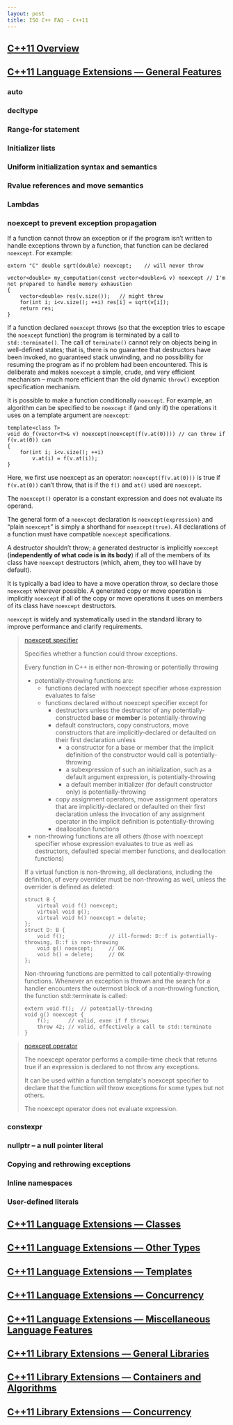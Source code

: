 ```yaml
---
layout: post
title: ISO C++ FAQ - C++11
---
```


## [C++11 Overview](https://isocpp.org/wiki/faq/cpp11)

## [C++11 Language Extensions — General Features](https://isocpp.org/wiki/faq/cpp11-language)

### auto

### decltype

### Range-for statement

### Initializer lists

### Uniform initialization syntax and semantics

### Rvalue references and move semantics

### Lambdas

### noexcept to prevent exception propagation

If a function cannot throw an exception or if the program isn’t written to handle exceptions thrown by a function, that function can be declared `noexcept`. For example:

    extern "C" double sqrt(double) noexcept;    // will never throw

    vector<double> my_computation(const vector<double>& v) noexcept // I'm not prepared to handle memory exhaustion
    {
        vector<double> res(v.size());   // might throw
        for(int i; i<v.size(); ++i) res[i] = sqrt(v[i]);
        return res;
    }

If a function declared `noexcept` throws (so that the exception tries to escape the `noexcept` function) the program is terminated by a call to `std::terminate()`. The call of `terminate()` cannot rely on objects being in well-defined states; that is, there is no guarantee that destructors have been invoked, no guaranteed stack unwinding, and no possibility for resuming the program as if no problem had been encountered. This is deliberate and makes `noexcept` a simple, crude, and very efficient mechanism – much more efficient than the old dynamic `throw()` exception specification mechanism.

It is possible to make a function conditionally `noexcept`. For example, an algorithm can be specified to be `noexcept` if (and only if) the operations it uses on a template argument are `noexcept`:

    template<class T>
    void do_f(vector<T>& v) noexcept(noexcept(f(v.at(0)))) // can throw if f(v.at(0)) can
    {
        for(int i; i<v.size(); ++i)
            v.at(i) = f(v.at(i));
    }

Here, we first use noexcept as an operator: `noexcept(f(v.at(0)))` is true if `f(v.at(0))` can’t throw, that is if the `f()` and `at()` used are `noexcept`.

The `noexcept()` operator is a constant expression and does not evaluate its operand.

The general form of a `noexcept` declaration is `noexcept(expression)` and “plain `noexcept`” is simply a shorthand for `noexcept(true)`. All declarations of a function must have compatible `noexcept` specifications.

A destructor shouldn’t throw; a generated destructor is implicitly `noexcept` (**independently of what code is in its body**) if all of the members of its class have `noexcept` destructors (which, ahem, they too will have by default).

It is typically a bad idea to have a move operation throw, so declare those `noexcept` wherever possible. A generated copy or move operation is implicitly `noexcept` if all of the copy or move operations it uses on members of its class have `noexcept` destructors.

`noexcept` is widely and systematically used in the standard library to improve performance and clarify requirements.

> [noexcept specifier](https://en.cppreference.com/w/cpp/language/noexcept_spec)
>
> Specifies whether a function could throw exceptions.  
>
> Every function in C++ is either non-throwing or potentially throwing
>
> * potentially-throwing functions are:
>   * functions declared with noexcept specifier whose expression evaluates to false
>   * functions declared without noexcept specifier except for
>     * destructors unless the destructor of any potentially-constructed **base** or **member** is potentially-throwing
>     * default constructors, copy constructors, move constructors that are implicitly-declared or defaulted on their first declaration unless
>       * a constructor for a base or member that the implicit definition of the constructor would call is potentially-throwing
>       * a subexpression of such an initialization, such as a default argument expression, is potentially-throwing 
>       * a default member initializer (for default constructor only) is potentially-throwing
>     * copy assignment operators, move assignment operators that are implicitly-declared or defaulted on their first declaration unless the invocation of any assignment operator in the implicit definition is potentially-throwing 
>     * deallocation functions
> * non-throwing functions are all others (those with noexcept specifier whose expression evaluates to true as well as destructors, defaulted special member functions, and deallocation functions)
>
> If a virtual function is non-throwing, all declarations, including the definition, of every overrider must be non-throwing as well, unless the overrider is defined as deleted:
>
>     struct B {
>         virtual void f() noexcept;
>         virtual void g();
>         virtual void h() noexcept = delete;
>     };
>     struct D: B {
>         void f();              // ill-formed: D::f is potentially-throwing, B::f is non-throwing
>         void g() noexcept;     // OK
>         void h() = delete;     // OK
>     };
>
> Non-throwing functions are permitted to call potentially-throwing functions. Whenever an exception is thrown and the search for a handler encounters the outermost block of a non-throwing function, the function std::terminate is called:
>
>     extern void f();  // potentially-throwing
>     void g() noexcept {
>         f();      // valid, even if f throws
>         throw 42; // valid, effectively a call to std::terminate
>     }
>

> [noexcept operator](https://en.cppreference.com/w/cpp/language/noexcept)
>
> The noexcept operator performs a compile-time check that returns true if an expression is declared to not throw any exceptions.
>
> It can be used within a function template's noexcept specifier to declare that the function will throw exceptions for some types but not others.
>
> The noexcept operator does not evaluate expression.

### constexpr

### nullptr – a null pointer literal

### Copying and rethrowing exceptions

### Inline namespaces

### User-defined literals

## [C++11 Language Extensions — Classes](https://isocpp.org/wiki/faq/cpp11-language-classes)

## [C++11 Language Extensions — Other Types](https://isocpp.org/wiki/faq/cpp11-language-types)

## [C++11 Language Extensions — Templates](https://isocpp.org/wiki/faq/cpp11-language-templates)

## [C++11 Language Extensions — Concurrency](https://isocpp.org/wiki/faq/cpp11-language-concurrency)

## [C++11 Language Extensions — Miscellaneous Language Features](https://isocpp.org/wiki/faq/cpp11-language-misc)

## [C++11 Library Extensions — General Libraries](https://isocpp.org/wiki/faq/cpp11-library)

## [C++11 Library Extensions — Containers and Algorithms](https://isocpp.org/wiki/faq/cpp11-library-stl)

## [C++11 Library Extensions — Concurrency](https://isocpp.org/wiki/faq/cpp11-library-concurrency)

